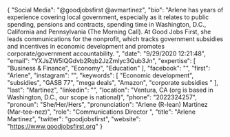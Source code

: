 {
  "Social Media": "@goodjobsfirst @avmartinez",
  "bio": "Arlene has years of experience covering local government, especially as it relates to public spending, pensions and contracts, spending time in Washington, D.C., California and Pennsylvania (The Morning Call). At Good Jobs First, she leads communications for the nonprofit, which tracks government subsidies and incentives in economic development and promotes corporate/government accountability. ",
  "date": "9/29/2020 12:21:48",
  "email": "YXJsZW5lQGdvb2Rqb2JzZmlyc3Qub3Jn",
  "expertise": [
    "Business & Finance",
    "Economy",
    "Education"
  ],
  "facebook": "",
  "first": "Arlene",
  "instagram": "",
  "keywords": [
    "Economic development",
    "subsidies",
    "GASB 77",
    "mega deals",
    "Amazon",
    "corporate subsidies "
  ],
  "last": "Martinez",
  "linkedin": "",
  "location": "Ventura, CA (org is based in Washington, D.C., our scope is national)",
  "phone": "2022324257",
  "pronoun": "She/Her/Hers",
  "pronunciation": "Arlene (R-lean) Martinez (Mar-tee-nez)",
  "role": "Communications Director ",
  "title": "Arlene Martinez",
  "twitter": "goodjobsfirst",
  "website": "https://www.goodjobsfirst.org"
}